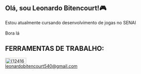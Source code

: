 ## Olá, sou Leonardo Bitencourt!🎮 <br>

Estou atualmente cursando desenvolvimento de jogas no SENAI <br> <br>
Bora lá <br>

## FERRAMENTAS DE TRABALHO:

<img width="68" height="18" alt="{1241627F-9033-4987-A329-EF85F9C4F968}" src="https://github.com/user-attachments/assets/52bc8dec-8565-44fa-ad28-6f6dd5564c64" /> <br>
leonardobitencourt540@gmail.com

